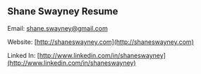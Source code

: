 ## Shane Swayney Resume

Email: [shane.swayney@gmail.com](mailto:shane.swayney@gmail.com) 

Website: [http://shaneswayney.com](http://shaneswayney.com) 

Linked In: [http://www.linkedin.com/in/shaneswayney](http://www.linkedin.com/in/shaneswayney) 
